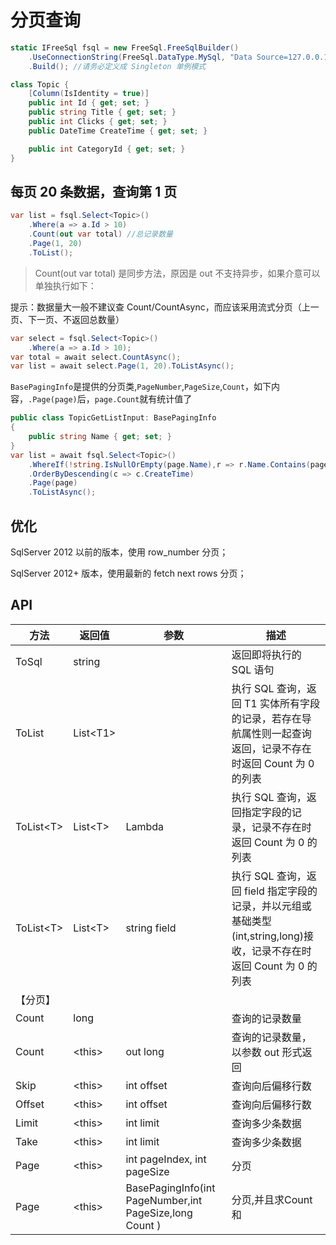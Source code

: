 # 分页查询

```csharp
static IFreeSql fsql = new FreeSql.FreeSqlBuilder()
    .UseConnectionString(FreeSql.DataType.MySql, "Data Source=127.0.0.1;Port=3306;User ID=root;Password=root;Initial Catalog=cccddd;Charset=utf8;SslMode=none;Max pool size=10")
    .Build(); //请务必定义成 Singleton 单例模式

class Topic {
    [Column(IsIdentity = true)]
    public int Id { get; set; }
    public string Title { get; set; }
    public int Clicks { get; set; }
    public DateTime CreateTime { get; set; }

    public int CategoryId { get; set; }
}
```

## 每页 20 条数据，查询第 1 页


```csharp
var list = fsql.Select<Topic>()
    .Where(a => a.Id > 10)
    .Count(out var total) //总记录数量
    .Page(1, 20)
    .ToList();
```

> Count(out var total) 是同步方法，原因是 out 不支持异步，如果介意可以单独执行如下：

提示：数据量大一般不建议查 Count/CountAsync，而应该采用流式分页（上一页、下一页、不返回总数量）

```csharp
var select = fsql.Select<Topic>()
    .Where(a => a.Id > 10);
var total = await select.CountAsync();
var list = await select.Page(1, 20).ToListAsync();
```

`BasePagingInfo`是提供的分页类,`PageNumber`,`PageSize`,`Count`，如下内容，`.Page(page)`后，`page.Count`就有统计值了

```csharp
public class TopicGetListInput: BasePagingInfo
{
    public string Name { get; set; }
}
var list = await fsql.Select<Topic>()
    .WhereIf(!string.IsNullOrEmpty(page.Name),r => r.Name.Contains(page.Name))
    .OrderByDescending(c => c.CreateTime)
    .Page(page)
    .ToListAsync();
```


## 优化

SqlServer 2012 以前的版本，使用 row_number 分页；

SqlServer 2012+ 版本，使用最新的 fetch next rows 分页；

## API

| 方法        | 返回值     | 参数                        | 描述                                                                                                                  |
| ----------- | ---------- | --------------------------- | --------------------------------------------------------------------------------------------------------------------- |
| ToSql       | string     |                             | 返回即将执行的 SQL 语句                                                                                               |
| ToList      | List\<T1\> |                             | 执行 SQL 查询，返回 T1 实体所有字段的记录，若存在导航属性则一起查询返回，记录不存在时返回 Count 为 0 的列表           |
| ToList\<T\> | List\<T\>  | Lambda                      | 执行 SQL 查询，返回指定字段的记录，记录不存在时返回 Count 为 0 的列表                                                 |
| ToList\<T\> | List\<T\>  | string field                | 执行 SQL 查询，返回 field 指定字段的记录，并以元组或基础类型(int,string,long)接收，记录不存在时返回 Count 为 0 的列表 |
| 【分页】    |
| Count       | long       |                             | 查询的记录数量                                                                                                        |
| Count       | \<this\>   | out long                    | 查询的记录数量，以参数 out 形式返回                                                                                   |
| Skip        | \<this\>   | int offset                  | 查询向后偏移行数                                                                                                      |
| Offset      | \<this\>   | int offset                  | 查询向后偏移行数                                                                                                      |
| Limit       | \<this\>   | int limit                   | 查询多少条数据                                                                                                        |
| Take        | \<this\>   | int limit                   | 查询多少条数据                                                                                                        |
| Page        | \<this\>   | int pageIndex, int pageSize | 分页                                                                                                                  |
| Page        | \<this\>   | BasePagingInfo(int PageNumber,int PageSize,long Count ) | 分页,并且求Count和                                                                                                                  |

